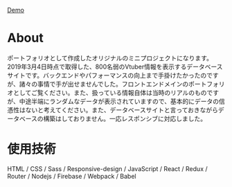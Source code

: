 [Demo](https://vtbase2.herokuapp.com/)

# About
ポートフォリオとして作成したオリジナルのミニプロジェクトになります。2019年3月4日時点で取得した、800名弱のVtuber情報を表示するデータベースサイトです。バックエンドやパフォーマンスの向上まで手掛けたかったのですが、諸々の事情で手が出せませんでした。フロントエンドメインのポートフォリオとしてご覧ください。また、扱っている情報自体は当時のリアルのものですが、中途半端にランダムなデータが表示されていますので、基本的にデータの信憑性はないと考えてください。また、データベースサイトと言っておきながらデータベースの構築はしておりません。一応レスポンシブに対応しました。

# 使用技術
HTML / CSS / Sass / Responsive-design / JavaScript / React / Redux / Router / Nodejs / Firebase / Webpack / Babel
